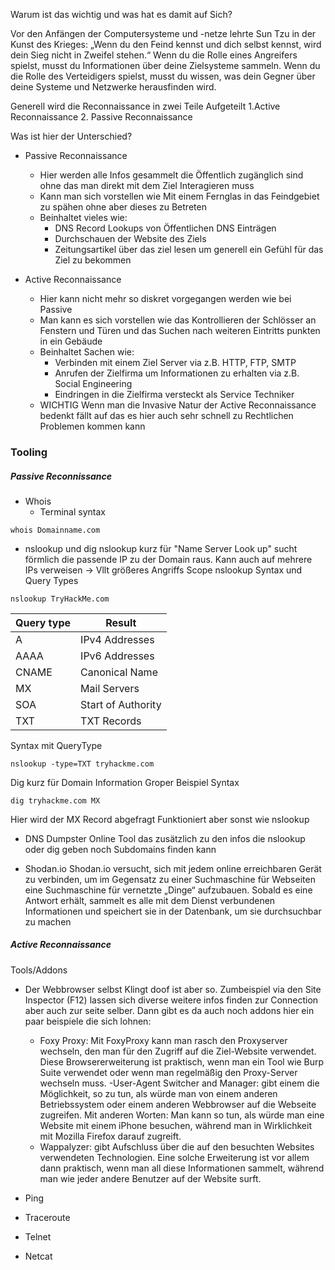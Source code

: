 Warum ist das wichtig und was hat es damit auf Sich? 
 
Vor den Anfängen der Computersysteme und -netze lehrte Sun Tzu in der Kunst des Krieges: „Wenn du den Feind kennst und dich selbst kennst, wird dein Sieg nicht in Zweifel stehen.“ Wenn du die Rolle eines Angreifers spielst, musst du Informationen über deine Zielsysteme sammeln. Wenn du die Rolle des Verteidigers spielst, musst du wissen, was dein Gegner über deine Systeme und Netzwerke herausfinden wird.

Generell wird die Reconnaissance in zwei Teile Aufgeteilt
	1.Active Reconnaissance 
	2. Passive Reconnaissance

Was ist hier der Unterschied? 
- Passive Reconnaissance
	- Hier werden alle Infos gesammelt die Öffentlich zugänglich sind ohne das man direkt mit dem Ziel Interagieren muss 
	- Kann man sich vorstellen wie Mit einem Fernglas in das Feindgebiet zu spähen ohne aber dieses zu Betreten
	- Beinhaltet vieles wie: 
		- DNS Record Lookups von Öffentlichen DNS Einträgen
		- Durchschauen der Website des Ziels 
		- Zeitungsartikel über das ziel lesen um generell ein Gefühl für das Ziel zu bekommen

- Active Reconnaissance
	- Hier kann nicht mehr so diskret vorgegangen werden wie bei Passive 
	- Man kann es sich vorstellen wie das Kontrollieren der Schlösser an Fenstern und Türen und das Suchen nach weiteren Eintritts punkten in ein Gebäude
	- Beinhaltet Sachen wie:
		- Verbinden mit einem Ziel Server via z.B. HTTP, FTP, SMTP
		- Anrufen der Zielfirma um Informationen zu erhalten via z.B. Social Engineering
		- Eindringen in die Zielfirma versteckt als Service Techniker 
	- WICHTIG Wenn man die Invasive Natur der Active Reconnaissance bedenkt fällt auf das es hier auch sehr schnell zu Rechtlichen Problemen kommen kann


### Tooling
##### Passive Reconnissance
- Whois
	- Terminal syntax 

```
whois Domainname.com
```

- nslookup und dig
nslookup kurz für "Name Server Look up" sucht förmlich die passende IP zu der Domain raus. Kann auch auf mehrere IPs verweisen -> Vllt größeres Angriffs Scope
nslookup Syntax und Query Types

```
nslookup TryHackMe.com
```

| Query type | Result             |
| ---------- | ------------------ |
| A          | IPv4 Addresses     |
| AAAA       | IPv6 Addresses     |
| CNAME      | Canonical Name     |
| MX         | Mail Servers       |
| SOA        | Start of Authority |
| TXT        | TXT Records        |
Syntax mit QueryType

```
nslookup -type=TXT tryhackme.com
```

Dig kurz für Domain Information Groper
Beispiel Syntax 
```
dig tryhackme.com MX
```
Hier wird der MX Record abgefragt
Funktioniert aber sonst wie nslookup 


- DNS Dumpster
Online Tool das zusätzlich zu den infos die nslookup oder dig geben noch Subdomains finden kann 

- Shodan.io
Shodan.io versucht, sich mit jedem online erreichbaren Gerät zu verbinden, um im Gegensatz zu einer Suchmaschine für Webseiten eine Suchmaschine für vernetzte „Dinge“ aufzubauen. Sobald es eine Antwort erhält, sammelt es alle mit dem Dienst verbundenen Informationen und speichert sie in der Datenbank, um sie durchsuchbar zu machen

##### Active Reconnaissance

Tools/Addons

- Der Webbrowser selbst 
Klingt doof ist aber so. Zumbeispiel via den Site Inspector (F12) lassen sich diverse weitere infos finden zur Connection aber auch zur seite selber.
Dann gibt es da auch noch addons hier ein paar beispiele die sich lohnen:
	- Foxy Proxy: 
	Mit FoxyProxy kann man rasch den Proxyserver wechseln, den man für den Zugriff auf die Ziel-Website verwendet. Diese Browsererweiterung ist praktisch, wenn man ein Tool wie Burp Suite verwendet oder wenn man regelmäßig den Proxy-Server wechseln muss. 
	-User-Agent Switcher and Manager:
	gibt einem die Möglichkeit, so zu tun, als würde man von einem anderen Betriebssystem oder einem anderen Webbrowser auf die Webseite zugreifen. Mit anderen Worten: Man kann so tun, als würde man eine Website mit einem iPhone besuchen, während man in Wirklichkeit mit Mozilla Firefox darauf zugreift.
	- Wappalyzer:
	 gibt Aufschluss über die auf den besuchten Websites verwendeten Technologien. Eine solche Erweiterung ist vor allem dann praktisch, wenn man all diese Informationen sammelt, während man wie jeder andere Benutzer auf der Website surft.


- Ping
- Traceroute
- Telnet 
- Netcat
